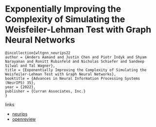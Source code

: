 # Exponentially Improving the Complexity of Simulating the Weisfeiler-Lehman Test with Graph Neural Networks

```
@incollection{wltgnn_neurips22
author = {Anders Aamand and Justin Chen and Piotr Indyk and Shyam Narayanan and Ronitt Rubinfeld and Nicholas Schiefer and Sandeep Silwal and Tal Wagner},
title = {Exponentially Improving the Complexity of Simulating the Weisfeiler-Lehman Test with Graph Neural Networks},
booktitle = {Advances in Neural Information Processing Systems (NeurIPS) 35},
year = {2022},
publisher = {Curran Associates, Inc.}
}
```

links
- [neurips](https://nips.cc/Conferences/2022/Schedule?showEvent=53281)
- [openreview](https://openreview.net/forum?id=AyGJDpN2eR6)
